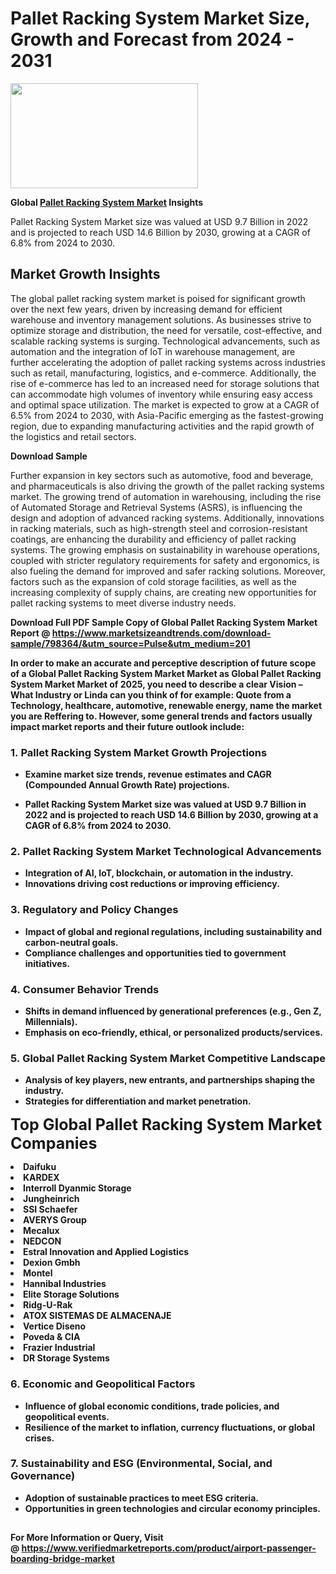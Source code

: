 <H1>Pallet Racking System Market Size, Growth and Forecast from 2024 - 2031</H1><img class="aligncenter size-medium wp-image-584254" src="https://thirdeyenews.in/wp-content/uploads/2024/09/Global-Market-Research-300x168.jpeg" alt="" width="300" height="168" /><p><strong>Global&nbsp;<a href="https://www.marketsizeandtrends.com/download-sample/798364/&amp;utm_source=Pulse&amp;utm_medium=201">Pallet Racking System Market</a> Insights</strong></p><p>Pallet Racking System Market size was valued at USD 9.7 Billion in 2022 and is projected to reach USD 14.6 Billion by 2030, growing at a CAGR of 6.8% from 2024 to 2030.</p><p><h2>Market Growth Insights</h2> <p>The global pallet racking system market is poised for significant growth over the next few years, driven by increasing demand for efficient warehouse and inventory management solutions. As businesses strive to optimize storage and distribution, the need for versatile, cost-effective, and scalable racking systems is surging. Technological advancements, such as automation and the integration of IoT in warehouse management, are further accelerating the adoption of pallet racking systems across industries such as retail, manufacturing, logistics, and e-commerce. Additionally, the rise of e-commerce has led to an increased need for storage solutions that can accommodate high volumes of inventory while ensuring easy access and optimal space utilization. The market is expected to grow at a CAGR of 6.5% from 2024 to 2030, with Asia-Pacific emerging as the fastest-growing region, due to expanding manufacturing activities and the rapid growth of the logistics and retail sectors.</p> <p><strong>Download Sample</strong></p> <p>Further expansion in key sectors such as automotive, food and beverage, and pharmaceuticals is also driving the growth of the pallet racking systems market. The growing trend of automation in warehousing, including the rise of Automated Storage and Retrieval Systems (ASRS), is influencing the design and adoption of advanced racking systems. Additionally, innovations in racking materials, such as high-strength steel and corrosion-resistant coatings, are enhancing the durability and efficiency of pallet racking systems. The growing emphasis on sustainability in warehouse operations, coupled with stricter regulatory requirements for safety and ergonomics, is also fueling the demand for improved and safer racking solutions. Moreover, factors such as the expansion of cold storage facilities, as well as the increasing complexity of supply chains, are creating new opportunities for pallet racking systems to meet diverse industry needs. <p><strong></p><p><span class=""><strong>Download Full PDF Sample Copy of Global Pallet Racking System Market Report</strong> @ <a href="https://www.marketsizeandtrends.com/download-sample/798364/&amp;utm_source=Pulse&amp;utm_medium=201" target="_blank">https://www.marketsizeandtrends.com/download-sample/798364/&amp;utm_source=Pulse&amp;utm_medium=201</a></span></p><p>In order to make an accurate and perceptive description of future scope of a Global&nbsp;Pallet Racking System Market Market as Global&nbsp;Pallet Racking System Market Market of 2025, you need to describe a clear Vision &ndash; What Industry or Linda can you think of for example: Quote from a Technology, healthcare, automotive, renewable energy, name the market you are Reffering to. However, some general trends and factors usually impact market reports and their future outlook include:</p><h3>1.&nbsp;<strong>Pallet Racking System Market Growth Projections</strong></h3><ul><li>Examine market size trends, revenue estimates and CAGR (Compounded Annual Growth Rate) projections.</li><li><p>Pallet Racking System Market size was valued at USD 9.7 Billion in 2022 and is projected to reach USD 14.6 Billion by 2030, growing at a CAGR of 6.8% from 2024 to 2030.</p></li></ul><h3>2.&nbsp;<strong>Pallet Racking System Market Technological Advancements</strong></h3><ul><li>Integration of AI, IoT, blockchain, or automation in the industry.</li><li>Innovations driving cost reductions or improving efficiency.</li></ul><h3>3.&nbsp;<strong>Regulatory and Policy Changes</strong></h3><ul><li>Impact of global and regional regulations, including sustainability and carbon-neutral goals.</li><li>Compliance challenges and opportunities tied to government initiatives.</li></ul><h3>4.&nbsp;<strong>Consumer Behavior Trends</strong></h3><ul><li>Shifts in demand influenced by generational preferences (e.g., Gen Z, Millennials).</li><li>Emphasis on eco-friendly, ethical, or personalized products/services.</li></ul><h3>5.&nbsp;<strong>Global Pallet Racking System Market Competitive Landscape</strong></h3><ul><li>Analysis of key players, new entrants, and partnerships shaping the industry.</li><li>Strategies for differentiation and market penetration.</li></ul><p data-pm-slice="1 1 []"><span style="color: inherit; font-family: inherit; font-size: 25px;">Top Global Pallet Racking System Market Companies</span></p><div class="" data-test-id=""><p><li>Daifuku</li><li> KARDEX</li><li> Interroll Dyanmic Storage</li><li> Jungheinrich</li><li> SSI Schaefer</li><li> AVERYS Group</li><li> Mecalux</li><li> NEDCON</li><li> Estral Innovation and Applied Logistics</li><li> Dexion Gmbh</li><li> Montel</li><li> Hannibal Industries</li><li> Elite Storage Solutions</li><li> Ridg-U-Rak</li><li> ATOX SISTEMAS DE ALMACENAJE</li><li> Vertice Diseno</li><li> Poveda & CIA</li><li> Frazier Industrial</li><li> DR Storage Systems</li></p></div><h3>6.&nbsp;<strong>Economic and Geopolitical Factors</strong></h3><ul><li>Influence of global economic conditions, trade policies, and geopolitical events.</li><li>Resilience of the market to inflation, currency fluctuations, or global crises.</li></ul><h3>7.&nbsp;<strong>Sustainability and ESG (Environmental, Social, and Governance)</strong></h3><ul><li>Adoption of sustainable practices to meet ESG criteria.</li><li>Opportunities in green technologies and circular economy principles.</li></ul><h2><strong style="font-size: 14px;">For More Information or Query, Visit @&nbsp;</strong><a style="background-color: #ffffff; font-size: 14px;" href="https://www.marketsizeandtrends.com/report/pallet-racking-system-market/" target="_blank">https://www.verifiedmarketreports.com/product/airport-passenger-boarding-bridge-market</a></h2>

